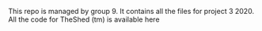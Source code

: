 This repo is managed by group 9. It contains all the files for project 3 2020.
All the code for TheShed (tm) is available here
